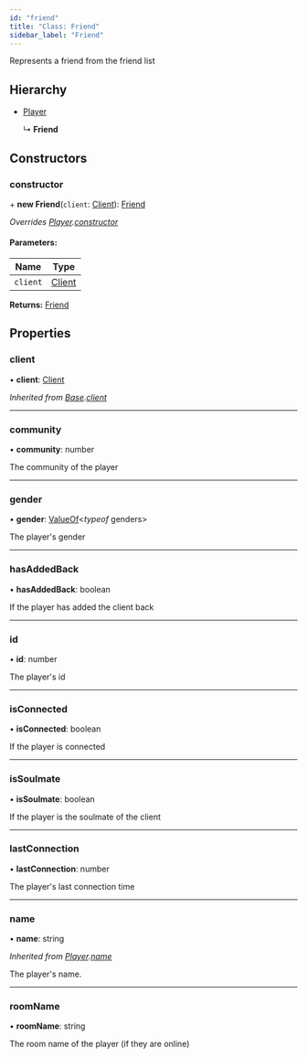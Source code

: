 ```yaml
---
id: "friend"
title: "Class: Friend"
sidebar_label: "Friend"
---
```


Represents a friend from the friend list

## Hierarchy

* [Player](player.md)

  ↳ **Friend**

## Constructors

### constructor

\+ **new Friend**(`client`: [Client](client.md)): [Friend](friend.md)

*Overrides [Player](player.md).[constructor](player.md#constructor)*

#### Parameters:

Name | Type |
------ | ------ |
`client` | [Client](client.md) |

**Returns:** [Friend](friend.md)

## Properties

### client

•  **client**: [Client](client.md)

*Inherited from [Base](base.md).[client](base.md#client)*

___

### community

•  **community**: number

The community of the player

___

### gender

•  **gender**: [ValueOf](../globals.md#valueof)<*typeof* genders\>

The player's gender

___

### hasAddedBack

•  **hasAddedBack**: boolean

If the player has added the client back

___

### id

•  **id**: number

The player's id

___

### isConnected

•  **isConnected**: boolean

If the player is connected

___

### isSoulmate

•  **isSoulmate**: boolean

If the player is the soulmate of the client

___

### lastConnection

•  **lastConnection**: number

The player's last connection time

___

### name

•  **name**: string

*Inherited from [Player](player.md).[name](player.md#name)*

The player's name.

___

### roomName

•  **roomName**: string

The room name of the player (if they are online)
